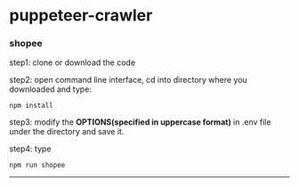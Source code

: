 # puppeteer-crawler

### shopee

step1: clone or download the code

step2: open command line interface, cd into directory where you downloaded and type: 
```
npm install
```

step3: modify the **OPTIONS(specified in uppercase format)** in .env file under the directory and save it.

step4: type
```
npm run shopee
```

---
